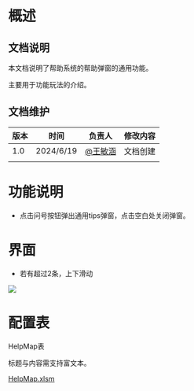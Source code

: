 # 概述
## 文档说明
本文档说明了帮助系统的帮助弹窗的通用功能。

主要用于功能玩法的介绍。

## 文档维护
| 版本 | 时间 | 负责人 | 修改内容 |
| --- | --- | --- | --- |
| 1.0 | 2024/6/19 | [@王敏涵](undefined/cookie-ylrqq) | 文档创建 |
|  |  |  |  |


# 功能说明
+ 点击问号按钮弹出通用tips弹窗，点击空白处关闭弹窗。

# 界面
+ 若有超过2条，上下滑动

![](https://cdn.nlark.com/yuque/0/2024/png/26927517/1718776266971-25800010-177e-4987-8b50-cbd6db9bdd66.png)

# 配置表
HelpMap表

标题与内容需支持富文本。

[HelpMap.xlsm](https://snh48group.yuque.com/attachments/yuque/0/2024/xlsm/26927517/1718776356623-a9f87970-081f-4ad7-8987-bd73e13a39ca.xlsm)


